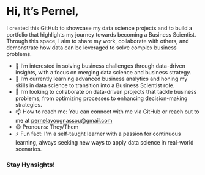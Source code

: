 # Hi, It’s Pernel, 

I created this GitHub to showcase my data science projects and to build a portfolio that highlights my journey towards becoming a Business Scientist. Through this space, I aim to share my work, collaborate with others, and demonstrate how data can be leveraged to solve complex business problems.

- 👀 I’m interested in solving business challenges through data-driven insights, with a focus on merging data science and business strategy.
- 🌱 I’m currently learning advanced business analytics and honing my skills in data science to transition into a Business Scientist role.
- 💞️ I’m looking to collaborate on data-driven projects that tackle business problems, from optimizing processes to enhancing decision-making strategies.
- 📫 How to reach me: You can connect with me via GitHub or reach out to me at pernelavougnassou@gmail.com
- 😄 Pronouns: They/Them
- ⚡ Fun fact: I'm a self-taught learner with a passion for continuous learning, always seeking new ways to apply data science in real-world scenarios.

### **Stay Hynsights!**

<!---
Hynsights/Hynsights is a ✨ special ✨ repository because its `README.md` (this file) appears on your GitHub profile.
You can click the Preview link to take a look at your changes.
--->

